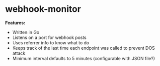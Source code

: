 webhook-monitor
===============

**Features:**
* Written in Go
* Listens on a port for webhook posts
* Uses referrer info to know what to do
* Keeps track of the last time each endpoint was called to prevent DOS attack
* Minimum interval defaults to 5 minutes (configurable with JSON file?)